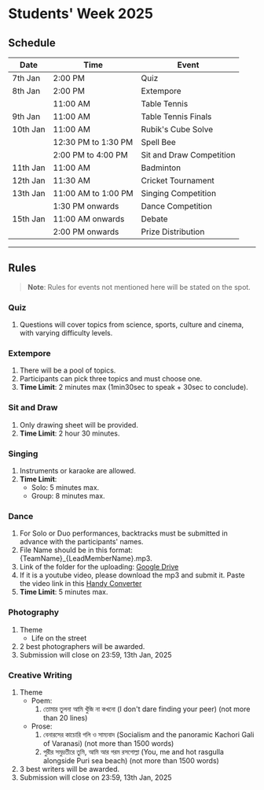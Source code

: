 # Students' Week 2025

## Schedule

| Date     | Time                | Event                    |
| -------- | ------------------- | ------------------------ |
| 7th Jan  | 2:00 PM             | Quiz                     |
| 8th Jan  | 2:00 PM             | Extempore                |
|          | 11:00 AM            | Table Tennis             |
| 9th Jan  | 11:00 AM            | Table Tennis Finals      |
| 10th Jan | 11:00 AM            | Rubik's Cube Solve       |
|          | 12:30 PM to 1:30 PM | Spell Bee                |
|          | 2:00 PM to 4:00 PM  | Sit and Draw Competition |
| 11th Jan | 11:00 AM            | Badminton                |
| 12th Jan | 11:30 AM            | Cricket Tournament       |
| 13th Jan | 11:00 AM to 1:00 PM | Singing Competition      |
|          | 1:30 PM onwards     | Dance Competition        |
| 15th Jan | 11:00 AM onwards    | Debate                   |
|          | 2:00 PM onwards     | Prize Distribution       |

---

## Rules

> **Note**: Rules for events not mentioned here will be stated on the spot.

### Quiz

1. Questions will cover topics from science, sports, culture and cinema, with varying difficulty levels.

### Extempore

1. There will be a pool of topics.
2. Participants can pick three topics and must choose one.
3. **Time Limit**: 2 minutes max (1min30sec to speak + 30sec to conclude).

### Sit and Draw

1. Only drawing sheet will be provided.
2. **Time Limit**: 2 hour 30 minutes.

### Singing

1. Instruments or karaoke are allowed.
2. **Time Limit**:
   - Solo: 5 minutes max.
   - Group: 8 minutes max.

### Dance

1. For Solo or Duo performances, backtracks must be submitted in advance with the participants' names.
2. File Name should be in this format: {TeamName}\_{LeadMemberName}.mp3.
3. Link of the folder for the uploading: [Google Drive](https://drive.google.com/drive/folders/1hW3mRFd8cDYD1MtF-_Ou3Dvp8kVznAhG?usp=sharing)
4. If it is a youtube video, please download the mp3 and submit it. Paste the video link in this [Handy Converter](https://ytmp3.la/B0Q9/)
5. **Time Limit**: 5 minutes max.

### Photography

1. Theme
   - Life on the street
2. 2 best photographers will be awarded.
3. Submission will close on 23:59, 13th Jan, 2025

### Creative Writing

1. Theme
   - Poem:
     1. তোমার তুলনা আমি খুঁজি না কখনো (I don't dare finding your peer) (not more than 20 lines)
   - Prose:
     1. বেনারসের কাচোরি গলি ও সাম্যবাদ (Socialism and the panoramic Kachori Gali of Varanasi) (not more than 1500 words)
     2. পুরীর সমুদ্রতীরে তুমি, আমি আর গরম রসগোল্লা (You, me and hot rasgulla alongside Puri sea beach) (not more than 1500 words)
2. 3 best writers will be awarded.
3. Submission will close on 23:59, 13th Jan, 2025
